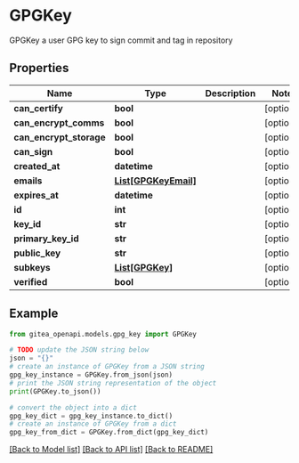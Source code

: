# GPGKey

GPGKey a user GPG key to sign commit and tag in repository

## Properties

Name | Type | Description | Notes
------------ | ------------- | ------------- | -------------
**can_certify** | **bool** |  | [optional] 
**can_encrypt_comms** | **bool** |  | [optional] 
**can_encrypt_storage** | **bool** |  | [optional] 
**can_sign** | **bool** |  | [optional] 
**created_at** | **datetime** |  | [optional] 
**emails** | [**List[GPGKeyEmail]**](GPGKeyEmail.md) |  | [optional] 
**expires_at** | **datetime** |  | [optional] 
**id** | **int** |  | [optional] 
**key_id** | **str** |  | [optional] 
**primary_key_id** | **str** |  | [optional] 
**public_key** | **str** |  | [optional] 
**subkeys** | [**List[GPGKey]**](GPGKey.md) |  | [optional] 
**verified** | **bool** |  | [optional] 

## Example

```python
from gitea_openapi.models.gpg_key import GPGKey

# TODO update the JSON string below
json = "{}"
# create an instance of GPGKey from a JSON string
gpg_key_instance = GPGKey.from_json(json)
# print the JSON string representation of the object
print(GPGKey.to_json())

# convert the object into a dict
gpg_key_dict = gpg_key_instance.to_dict()
# create an instance of GPGKey from a dict
gpg_key_from_dict = GPGKey.from_dict(gpg_key_dict)
```
[[Back to Model list]](../README.md#documentation-for-models) [[Back to API list]](../README.md#documentation-for-api-endpoints) [[Back to README]](../README.md)


